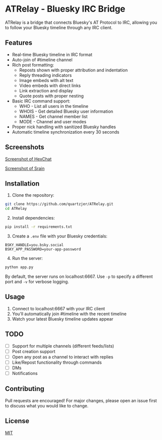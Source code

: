 # ATRelay - Bluesky IRC Bridge

ATRelay is a bridge that connects Bluesky's AT Protocol to IRC, allowing you to follow your Bluesky timeline through any IRC client.

## Features

- Real-time Bluesky timeline in IRC format
- Auto-join of #timeline channel
- Rich post formatting:
  - Reposts shown with proper attribution and indentation
  - Reply threading indicators
  - Image embeds with alt text
  - Video embeds with direct links
  - Link extraction and display
  - Quote posts with proper nesting
- Basic IRC command support:
  - WHO - List all users in the timeline
  - WHOIS - Get detailed Bluesky user information
  - NAMES - Get channel member list
  - MODE - Channel and user modes
- Proper nick handling with sanitized Bluesky handles
- Automatic timeline synchronization every 30 seconds

## Screenshots

[Screenshot of HexChat](media/HexChat.png)

[Screenshot of Srain](media/Srain.png)

## Installation

1. Clone the repository:
```bash
git clone https://github.com/quartzjer/ATRelay.git
cd ATRelay
```

2. Install dependencies:
```bash
pip install -r requirements.txt
```

3. Create a `.env` file with your Bluesky credentials:
```env
BSKY_HANDLE=you.bsky.social
BSKY_APP_PASSWORD=your-app-password
```

4. Run the server:
```bash
python app.py
```

By default, the server runs on localhost:6667. Use `-p` to specify a different port and `-v` for verbose logging.

## Usage

1. Connect to localhost:6667 with your IRC client
2. You'll automatically join #timeline with the recent timeline
3. Watch your latest Bluesky timeline updates appear

## TODO

- [ ] Support for multiple channels (different feeds/lists)
- [ ] Post creation support
- [ ] Open any post as a channel to interact with replies
- [ ] Like/Repost functionality through commands
- [ ] DMs
- [ ] Notifications

## Contributing

Pull requests are encouraged! For major changes, please open an issue first to discuss what you would like to change.

## License

[MIT](LICENSE)
